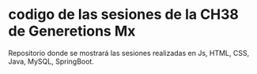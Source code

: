 # codigo de las sesiones de la CH38 de Generetions Mx

Repositorio donde se mostrará las sesiones realizadas en Js, HTML, CSS, Java, MySQL, SpringBoot.
